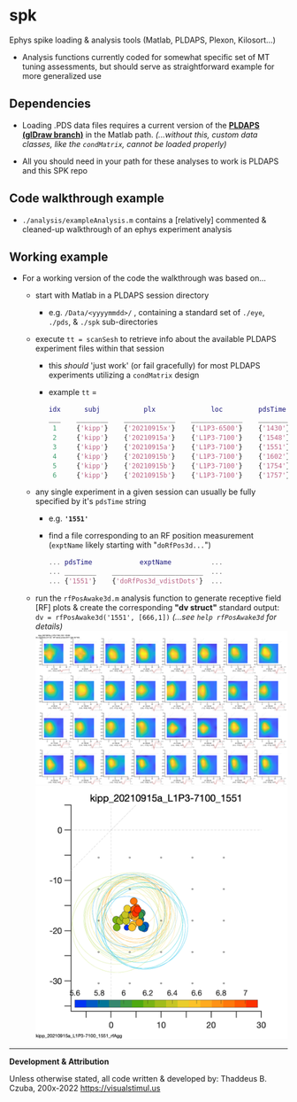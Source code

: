 # spk

Ephys spike loading &amp; analysis tools (Matlab, PLDAPS, Plexon, Kilosort...)

- Analysis functions currently coded for somewhat specific set of MT tuning assessments, but should serve as straightforward example for more generalized use



## Dependencies

- Loading .PDS data files requires a current version of the **[PLDAPS (glDraw branch)](https://github.com/czuba/PLDAPS.git)** in the Matlab path.
  _(...without this, custom data classes, like the `condMatrix`, cannot be loaded properly)_


- All you should need in your path for these analyses to work is PLDAPS and this SPK repo



## Code walkthrough example

- `./analysis/exampleAnalysis.m` contains a [relatively] commented & cleaned-up walkthrough of an ephys experiment analysis



## Working example

- For a working version of the code the walkthrough was based on...

  - start with Matlab in a PLDAPS session directory

    - e.g.  `/Data/<yyyymmdd>/` , containing a standard set of  `./eye`, `./pds`, & `./spk` sub-directories

  - execute `tt = scanSesh` to retrieve info about the available PLDAPS experiment files within that session

    - this _should_ 'just work' (or fail gracefully) for most PLDAPS experiments utilizing a `condMatrix` design

    - example `tt` = 

      ```matlab
      idx      subj           plx              loc         pdsTime            exptName            viewDist    nPasses    nTrials    durMin
      ___    ________    _____________    _____________    ________    _______________________    ________    _______    _______    ______
       1     {'kipp'}    {'20210915x'}    {'L1P3-6500'}    {'1430'}    {'doXzTune_quik1'     }       60         17         163      37.714
       2     {'kipp'}    {'20210915a'}    {'L1P3-7100'}    {'1548'}    {'doRfPos3d_vdistDots'}       60          2          14      1.8908
       3     {'kipp'}    {'20210915a'}    {'L1P3-7100'}    {'1551'}    {'doRfPos3d_vdistDots'}       60          7          66      5.0414
       4     {'kipp'}    {'20210915b'}    {'L1P3-7100'}    {'1602'}    {'do3dTune_dotBall'   }      101         67        1226      110.59
       5     {'kipp'}    {'20210915b'}    {'L1P3-7100'}    {'1754'}    {'doRfPos3d_vdistDots'}       60          1          20      2.8501
       6     {'kipp'}    {'20210915b'}    {'L1P3-7100'}    {'1757'}    {'doRfPos3d_vdistDots'}       60          8         431      28.941
      ```

  - any single experiment in a given session can usually be fully specified by it's `pdsTime` string

    - e.g. **`'1551'`**

    - find a file corresponding to an RF position measurement (`exptName` likely starting with "`doRfPos3d...`")

      ```matlab
      ... pdsTime            exptName          ...
      ... ________    _______________________  ...
      ... {'1551'}    {'doRfPos3d_vdistDots'}  ...
      ```

  - run the `rfPosAwake3d.m` analysis function to generate receptive field [RF] plots & create the corresponding  **"dv struct"** standard output:
    `dv = rfPosAwake3d('1551', [666,1])`        _(...see `help rfPosAwake3d` for details)_
    ![kipp_20210915a_L1P3-7100_1551_rf](README.assets/kipp_20210915a_L1P3-7100_1551_rf.png)
    <img src="README.assets/kipp_20210915a_L1P3-7100_1551_rfAgg.png" alt="kipp_20210915a_L1P3-7100_1551_rfAgg" style="zoom:48%;" />





---



**Development & Attribution**

Unless otherwise stated, all code written & developed by:
Thaddeus B. Czuba, 200x-2022
https://visualstimul.us

